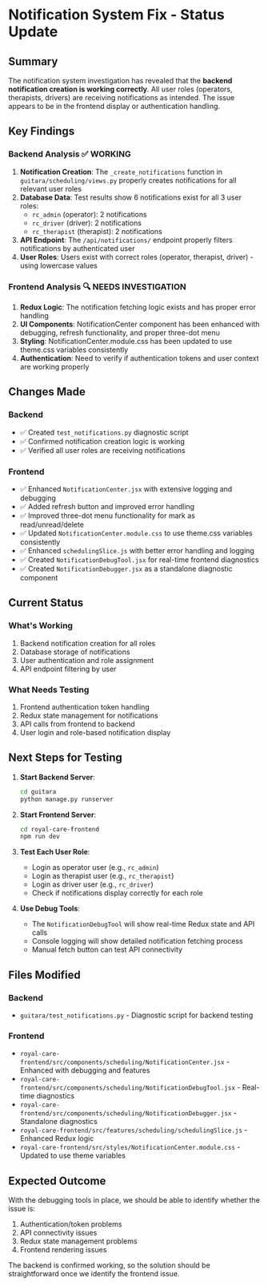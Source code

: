 # Notification System Fix - Status Update

## Summary
The notification system investigation has revealed that the **backend notification creation is working correctly**. All user roles (operators, therapists, drivers) are receiving notifications as intended. The issue appears to be in the frontend display or authentication handling.

## Key Findings

### Backend Analysis ✅ WORKING
1. **Notification Creation**: The `_create_notifications` function in `guitara/scheduling/views.py` properly creates notifications for all relevant user roles
2. **Database Data**: Test results show 6 notifications exist for all 3 user roles:
   - `rc_admin` (operator): 2 notifications  
   - `rc_driver` (driver): 2 notifications
   - `rc_therapist` (therapist): 2 notifications
3. **API Endpoint**: The `/api/notifications/` endpoint properly filters notifications by authenticated user
4. **User Roles**: Users exist with correct roles (operator, therapist, driver) - using lowercase values

### Frontend Analysis 🔍 NEEDS INVESTIGATION
1. **Redux Logic**: The notification fetching logic exists and has proper error handling
2. **UI Components**: NotificationCenter component has been enhanced with debugging, refresh functionality, and proper three-dot menu
3. **Styling**: NotificationCenter.module.css has been updated to use theme.css variables consistently
4. **Authentication**: Need to verify if authentication tokens and user context are working properly

## Changes Made

### Backend
- ✅ Created `test_notifications.py` diagnostic script
- ✅ Confirmed notification creation logic is working
- ✅ Verified all user roles are receiving notifications

### Frontend  
- ✅ Enhanced `NotificationCenter.jsx` with extensive logging and debugging
- ✅ Added refresh button and improved error handling
- ✅ Improved three-dot menu functionality for mark as read/unread/delete
- ✅ Updated `NotificationCenter.module.css` to use theme.css variables consistently
- ✅ Enhanced `schedulingSlice.js` with better error handling and logging
- ✅ Created `NotificationDebugTool.jsx` for real-time frontend diagnostics
- ✅ Created `NotificationDebugger.jsx` as a standalone diagnostic component

## Current Status

### What's Working
1. Backend notification creation for all roles
2. Database storage of notifications
3. User authentication and role assignment
4. API endpoint filtering by user

### What Needs Testing
1. Frontend authentication token handling
2. Redux state management for notifications
3. API calls from frontend to backend
4. User login and role-based notification display

## Next Steps for Testing

1. **Start Backend Server**:
   ```bash
   cd guitara
   python manage.py runserver
   ```

2. **Start Frontend Server**:
   ```bash
   cd royal-care-frontend  
   npm run dev
   ```

3. **Test Each User Role**:
   - Login as operator user (e.g., `rc_admin`)
   - Login as therapist user (e.g., `rc_therapist`) 
   - Login as driver user (e.g., `rc_driver`)
   - Check if notifications display correctly for each role

4. **Use Debug Tools**:
   - The `NotificationDebugTool` will show real-time Redux state and API calls
   - Console logging will show detailed notification fetching process
   - Manual fetch button can test API connectivity

## Files Modified

### Backend
- `guitara/test_notifications.py` - Diagnostic script for backend testing

### Frontend
- `royal-care-frontend/src/components/scheduling/NotificationCenter.jsx` - Enhanced with debugging and features
- `royal-care-frontend/src/components/scheduling/NotificationDebugTool.jsx` - Real-time diagnostics
- `royal-care-frontend/src/components/scheduling/NotificationDebugger.jsx` - Standalone diagnostics
- `royal-care-frontend/src/features/scheduling/schedulingSlice.js` - Enhanced Redux logic
- `royal-care-frontend/src/styles/NotificationCenter.module.css` - Updated to use theme variables

## Expected Outcome
With the debugging tools in place, we should be able to identify whether the issue is:
1. Authentication/token problems
2. API connectivity issues  
3. Redux state management problems
4. Frontend rendering issues

The backend is confirmed working, so the solution should be straightforward once we identify the frontend issue.
